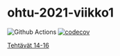 # ohtu-2021-viikko1

![Github Actions](https://github.com/makeri89/ohtu-2021-viikko1/workflows/CI/badge.svg)
[![codecov](https://codecov.io/gh/makeri89/ohtu-2021-viikko1/branch/main/graph/badge.svg?token=FGU0DNBKT0)](https://codecov.io/gh/makeri89/ohtu-2021-viikko1)

[Tehtävät 14-16](https://github.com/makeri89/ohtu)